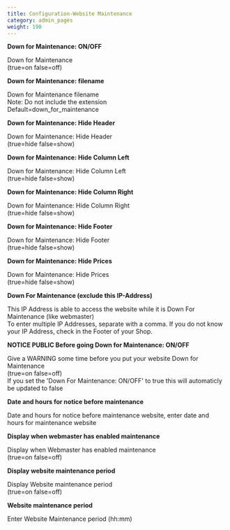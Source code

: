 ```yaml
---
title: Configuration-Website Maintenance
category: admin_pages
weight: 190
---
```


<b>Down for Maintenance: ON/OFF</b>

<div class='indent'>Down for Maintenance <br />(true=on false=off)</div>


<b>Down for Maintenance: filename</b>

<div class='indent'>Down for Maintenance filename<br />Note: Do not include the extension<br />Default=down_for_maintenance</div>


<b>Down for Maintenance: Hide Header</b>

<div class='indent'>Down for Maintenance: Hide Header <br />(true=hide false=show)</div>


<b>Down for Maintenance: Hide Column Left</b>

<div class='indent'>Down for Maintenance: Hide Column Left <br />(true=hide false=show)</div>


<b>Down for Maintenance: Hide Column Right</b>

<div class='indent'>Down for Maintenance: Hide Column Right <br />(true=hide false=show)</div>


<b>Down for Maintenance: Hide Footer</b>

<div class='indent'>Down for Maintenance: Hide Footer <br />(true=hide false=show)</div>


<b>Down for Maintenance: Hide Prices</b>

<div class='indent'>Down for Maintenance: Hide Prices <br />(true=hide false=show)</div>


<b>Down For Maintenance (exclude this IP-Address)</b>

<div class='indent'>This IP Address is able to access the website while it is Down For Maintenance (like webmaster)<br />To enter multiple IP Addresses, separate with a comma. If you do not know your IP Address, check in the Footer of your Shop.</div>


<b>NOTICE PUBLIC Before going Down for Maintenance: ON/OFF</b>

<div class='indent'>Give a WARNING some time before you put your website Down for Maintenance<br />(true=on false=off)<br />If you set the 'Down For Maintenance: ON/OFF' to true this will automaticly be updated to false</div>


<b>Date and hours for notice before maintenance</b>

<div class='indent'>Date and hours for notice before maintenance website, enter date and hours for maintenance website</div>


<b>Display when webmaster has enabled maintenance</b>

<div class='indent'>Display when Webmaster has enabled maintenance <br />(true=on false=off)<br /></div>


<b>Display website maintenance period</b>

<div class='indent'>Display Website maintenance period <br />(true=on false=off)<br /></div>


<b>Website maintenance period</b>

<div class='indent'>Enter Website Maintenance period (hh:mm)</div>


